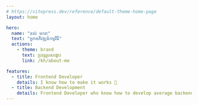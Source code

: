 ```yaml
---
# https://vitepress.dev/reference/default-theme-home-page
layout: home

hero:
  name: "នល់​ មករា"
  text: "អ្នកអភិវឌ្ឍន៍កម្មវិធី"
  actions:
    - theme: brand
      text: ប្រវត្តរូបសង្ខេប
      link: /kh/about-me

features:
  - title: Frontend Developer
    details: I know how to make it works 🤫
  - title: Backend Development
    details: Frontend Developer who know how to develop average backend 😄
---
```


